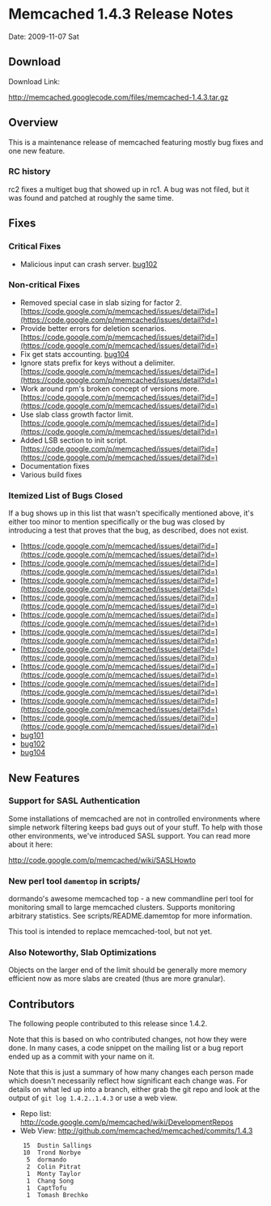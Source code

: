 # Memcached 1.4.3 Release Notes #

Date: 2009-11-07 Sat

## Download ##

Download Link:

http://memcached.googlecode.com/files/memcached-1.4.3.tar.gz

## Overview ##

This is a maintenance release of memcached featuring mostly bug fixes
and one new feature.

### RC history ###

rc2 fixes a multiget bug that showed up in rc1.  A bug was not filed,
but it was found and patched at roughly the same time.

## Fixes ##

### Critical Fixes ###

  * Malicious input can crash server. [bug102](https://code.google.com/p/memcached/issues/detail?id=2)

### Non-critical Fixes ###

  * Removed special case in slab sizing for factor 2. [https://code.google.com/p/memcached/issues/detail?id=](https://code.google.com/p/memcached/issues/detail?id=)
  * Provide better errors for deletion scenarios. [https://code.google.com/p/memcached/issues/detail?id=](https://code.google.com/p/memcached/issues/detail?id=)
  * Fix get stats accounting. [bug104](https://code.google.com/p/memcached/issues/detail?id=4)
  * Ignore stats prefix for keys without a delimiter. [https://code.google.com/p/memcached/issues/detail?id=](https://code.google.com/p/memcached/issues/detail?id=)
  * Work around rpm's broken concept of versions more. [https://code.google.com/p/memcached/issues/detail?id=](https://code.google.com/p/memcached/issues/detail?id=)
  * Use slab class growth factor limit. [https://code.google.com/p/memcached/issues/detail?id=](https://code.google.com/p/memcached/issues/detail?id=)
  * Added LSB section to init script. [https://code.google.com/p/memcached/issues/detail?id=](https://code.google.com/p/memcached/issues/detail?id=)
  * Documentation fixes
  * Various build fixes

### Itemized List of Bugs Closed ###

If a bug shows up in this list that wasn't specifically mentioned
above, it's either too minor to mention specifically or the bug was
closed by introducing a test that proves that the bug, as described,
does not exist.

  * [https://code.google.com/p/memcached/issues/detail?id=](https://code.google.com/p/memcached/issues/detail?id=)
  * [https://code.google.com/p/memcached/issues/detail?id=](https://code.google.com/p/memcached/issues/detail?id=)
  * [https://code.google.com/p/memcached/issues/detail?id=](https://code.google.com/p/memcached/issues/detail?id=)
  * [https://code.google.com/p/memcached/issues/detail?id=](https://code.google.com/p/memcached/issues/detail?id=)
  * [https://code.google.com/p/memcached/issues/detail?id=](https://code.google.com/p/memcached/issues/detail?id=)
  * [https://code.google.com/p/memcached/issues/detail?id=](https://code.google.com/p/memcached/issues/detail?id=)
  * [https://code.google.com/p/memcached/issues/detail?id=](https://code.google.com/p/memcached/issues/detail?id=)
  * [https://code.google.com/p/memcached/issues/detail?id=](https://code.google.com/p/memcached/issues/detail?id=)
  * [https://code.google.com/p/memcached/issues/detail?id=](https://code.google.com/p/memcached/issues/detail?id=)
  * [https://code.google.com/p/memcached/issues/detail?id=](https://code.google.com/p/memcached/issues/detail?id=)
  * [https://code.google.com/p/memcached/issues/detail?id=](https://code.google.com/p/memcached/issues/detail?id=)
  * [bug101](https://code.google.com/p/memcached/issues/detail?id=1)
  * [bug102](https://code.google.com/p/memcached/issues/detail?id=2)
  * [bug104](https://code.google.com/p/memcached/issues/detail?id=4)

## New Features ##

### Support for SASL Authentication ###

Some installations of memcached are not in controlled environments
where simple network filtering keeps bad guys out of your stuff.  To
help with those other environments, we've introduced SASL support.
You can read more about it here:

http://code.google.com/p/memcached/wiki/SASLHowto

### New perl tool `damemtop` in scripts/ ###

dormando's awesome memcached top - a new commandline perl tool for
monitoring small to large memcached clusters. Supports monitoring
arbitrary statistics. See scripts/README.damemtop for more information.

This tool is intended to replace memcached-tool, but not yet.

### Also Noteworthy, Slab Optimizations ###

Objects on the larger end of the limit should be generally more memory
efficient now as more slabs are created (thus are more granular).

## Contributors ##

The following people contributed to this release since 1.4.2.

Note that this is based on who contributed changes, not how they were
done.  In many cases, a code snippet on the mailing list or a bug
report ended up as a commit with your name on it.

Note that this is just a summary of how many changes each person made
which doesn't necessarily reflect how significant each change was.
For details on what led up into a branch, either grab the git repo and
look at the output of `git log 1.4.2..1.4.3` or use a web view.

  * Repo list:  http://code.google.com/p/memcached/wiki/DevelopmentRepos
  * Web View: http://github.com/memcached/memcached/commits/1.4.3

```
    15  Dustin Sallings
    10  Trond Norbye
     5  dormando
     2  Colin Pitrat
     1  Monty Taylor
     1  Chang Song
     1  CaptTofu
     1  Tomash Brechko
```